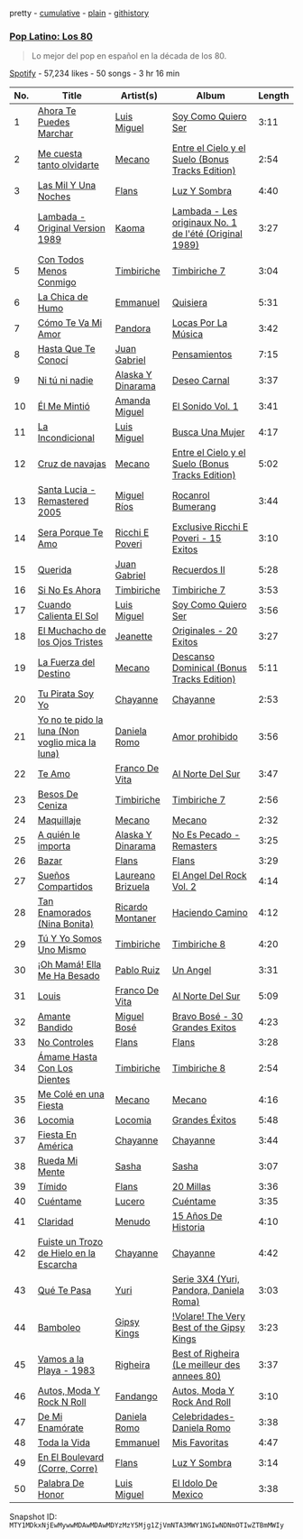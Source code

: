 pretty - [cumulative](/playlists/cumulative/37i9dQZF1DX64iuGKXnGvl.md) - [plain](/playlists/plain/37i9dQZF1DX64iuGKXnGvl) - [githistory](https://github.githistory.xyz/mackorone/spotify-playlist-archive/blob/main/playlists/plain/37i9dQZF1DX64iuGKXnGvl)

### [Pop Latino: Los 80](https://open.spotify.com/playlist/37i9dQZF1DX64iuGKXnGvl)

> Lo mejor del pop en español en la década de los 80.

[Spotify](https://open.spotify.com/user/spotify) - 57,234 likes - 50 songs - 3 hr 16 min

| No. | Title | Artist(s) | Album | Length |
|---|---|---|---|---|
| 1 | [Ahora Te Puedes Marchar](https://open.spotify.com/track/1uKjQoh8JZj9ryuYRhpd7E) | [Luis Miguel](https://open.spotify.com/artist/2nszmSgqreHSdJA3zWPyrW) | [Soy Como Quiero Ser](https://open.spotify.com/album/2dJCC5WZDKqQbXmUJeLe9Z) | 3:11 |
| 2 | [Me cuesta tanto olvidarte](https://open.spotify.com/track/1w2Nnj1HEUgoOglVRWfZj8) | [Mecano](https://open.spotify.com/artist/5BMgsAFg8rZQc3tqs5BB8G) | [Entre el Cielo y el Suelo \(Bonus Tracks Edition\)](https://open.spotify.com/album/1D4CJeC3gIhwipRwVKihjy) | 2:54 |
| 3 | [Las Mil Y Una Noches](https://open.spotify.com/track/0b53GyMOfBCt5L6bh0CH3f) | [Flans](https://open.spotify.com/artist/4zbqGb99bANxJBsvwRr2zT) | [Luz Y Sombra](https://open.spotify.com/album/57M2J9XUqv52BtTCJ5FifM) | 4:40 |
| 4 | [Lambada \- Original Version 1989](https://open.spotify.com/track/6xepovPqjvrkEw9Y5AMmTm) | [Kaoma](https://open.spotify.com/artist/1LsXqDdYVyONhrjAORENbu) | [Lambada \- Les originaux No\. 1 de l'été \(Original 1989\)](https://open.spotify.com/album/0Lku5Y0I5aGcRSgeo2mOJm) | 3:27 |
| 5 | [Con Todos Menos Conmigo](https://open.spotify.com/track/4d7N2lqEJMbQwVy1LCqhXv) | [Timbiriche](https://open.spotify.com/artist/1FbygZnWsyUjzjTGLhWVlO) | [Timbiriche 7](https://open.spotify.com/album/5srfo2XTGJPW9EAiky3TdM) | 3:04 |
| 6 | [La Chica de Humo](https://open.spotify.com/track/0GZ8UVlhn2tjHPpngzoLJk) | [Emmanuel](https://open.spotify.com/artist/2DmYtFBKcxb3ajwWWgA576) | [Quisiera](https://open.spotify.com/album/3v2sq3JspM5Kny8Hz6ElyH) | 5:31 |
| 7 | [Cómo Te Va Mi Amor](https://open.spotify.com/track/6Vy53iriyX8Vqx0V68Jzn2) | [Pandora](https://open.spotify.com/artist/44nb9BaqV2jVvxKCaXHwlP) | [Locas Por La Música](https://open.spotify.com/album/5skXUuGQ0Pg7H07k6NywN5) | 3:42 |
| 8 | [Hasta Que Te Conocí](https://open.spotify.com/track/6XLobzCdi98lFcxG3eGYNr) | [Juan Gabriel](https://open.spotify.com/artist/2MRBDr0crHWE5JwPceFncq) | [Pensamientos](https://open.spotify.com/album/48zTdk2DxqybNPEJfL6Mnl) | 7:15 |
| 9 | [Ni tú ni nadie](https://open.spotify.com/track/7LpS82vPDLgZAHWRtWBBRj) | [Alaska Y Dinarama](https://open.spotify.com/artist/2mDlFcPtgXtLF1gEshEInh) | [Deseo Carnal](https://open.spotify.com/album/0WCUpdYXsvpM8Bed8w4vQF) | 3:37 |
| 10 | [Él Me Mintió](https://open.spotify.com/track/6lZ2Qk3WcmrG4iDmaEqpvH) | [Amanda Miguel](https://open.spotify.com/artist/3v8mFhjLFa50QK8zDvAMYN) | [El Sonido Vol\. 1](https://open.spotify.com/album/4pikNCtnVpJMebAIS5tuYS) | 3:41 |
| 11 | [La Incondicional](https://open.spotify.com/track/6F9yAYUaNbUhdlQyt5uZ3b) | [Luis Miguel](https://open.spotify.com/artist/2nszmSgqreHSdJA3zWPyrW) | [Busca Una Mujer](https://open.spotify.com/album/6JSqwckfTYWbJj4R1fdOOo) | 4:17 |
| 12 | [Cruz de navajas](https://open.spotify.com/track/6VWWU8EFSS7Xx1TZ830Paz) | [Mecano](https://open.spotify.com/artist/5BMgsAFg8rZQc3tqs5BB8G) | [Entre el Cielo y el Suelo \(Bonus Tracks Edition\)](https://open.spotify.com/album/1D4CJeC3gIhwipRwVKihjy) | 5:02 |
| 13 | [Santa Lucia \- Remastered 2005](https://open.spotify.com/track/5bycn7SuJzYnxte0W54mNX) | [Miguel Ríos](https://open.spotify.com/artist/1dpnxi6xgoB2kaRYnnoatZ) | [Rocanrol Bumerang](https://open.spotify.com/album/1YIw799VStxgysT27cUGwp) | 3:44 |
| 14 | [Sera Porque Te Amo](https://open.spotify.com/track/04Xdk7F9HgyHBcAwO7KE3F) | [Ricchi E Poveri](https://open.spotify.com/artist/5BwOOeKayeMZXa5SSaiRxv) | [Exclusive Ricchi E Poveri \- 15 Exitos](https://open.spotify.com/album/3MfTllqbkiNWZuaxoenGhC) | 3:10 |
| 15 | [Querida](https://open.spotify.com/track/5ySxlyvySBhIEvoO2xx7uT) | [Juan Gabriel](https://open.spotify.com/artist/2MRBDr0crHWE5JwPceFncq) | [Recuerdos II](https://open.spotify.com/album/1xrQ48Vvnvm3SmAbnIukGt) | 5:28 |
| 16 | [Si No Es Ahora](https://open.spotify.com/track/1SugSbcbW78x4VAgixwiG0) | [Timbiriche](https://open.spotify.com/artist/1FbygZnWsyUjzjTGLhWVlO) | [Timbiriche 7](https://open.spotify.com/album/5srfo2XTGJPW9EAiky3TdM) | 3:53 |
| 17 | [Cuando Calienta El Sol](https://open.spotify.com/track/3hVaK0zn3sVWWY8TvN1Te5) | [Luis Miguel](https://open.spotify.com/artist/2nszmSgqreHSdJA3zWPyrW) | [Soy Como Quiero Ser](https://open.spotify.com/album/2dJCC5WZDKqQbXmUJeLe9Z) | 3:56 |
| 18 | [El Muchacho de los Ojos Tristes](https://open.spotify.com/track/41JBXtssxYuLMyiBwwlnY6) | [Jeanette](https://open.spotify.com/artist/2Asr5Otk5aKK272pK4ocG2) | [Originales \- 20 Exitos](https://open.spotify.com/album/5xaZwiFGYT273Zk40sen9o) | 3:27 |
| 19 | [La Fuerza del Destino](https://open.spotify.com/track/0fKqhLgg5CYEW2fLlhtWRj) | [Mecano](https://open.spotify.com/artist/5BMgsAFg8rZQc3tqs5BB8G) | [Descanso Dominical \(Bonus Tracks Edition\)](https://open.spotify.com/album/5E4nBdPPUynTOEOG7Lj4yA) | 5:11 |
| 20 | [Tu Pirata Soy Yo](https://open.spotify.com/track/2bHEObIToIMkdZRXsC04Kt) | [Chayanne](https://open.spotify.com/artist/1JbemQ1fPt2YmSLjAFhPBv) | [Chayanne](https://open.spotify.com/album/20LKBgzwk7zrSSn0N8ukFV) | 2:53 |
| 21 | [Yo no te pido la luna \(Non voglio mica la luna\)](https://open.spotify.com/track/09uE7kHv2ESkvtInKugpGM) | [Daniela Romo](https://open.spotify.com/artist/6gvh8pQI316iafbHiT7B3y) | [Amor prohibido](https://open.spotify.com/album/6rV8qvncvelhF14cffRfun) | 3:56 |
| 22 | [Te Amo](https://open.spotify.com/track/3vxsXUUU9jUJrGNP4APtj3) | [Franco De Vita](https://open.spotify.com/artist/4NEYQeEYBUjfaXgDQGvFvu) | [Al Norte Del Sur](https://open.spotify.com/album/6i3LZIVP1qEDdN6UM3zK3W) | 3:47 |
| 23 | [Besos De Ceniza](https://open.spotify.com/track/55DQStH29qHXa29EgJa7fb) | [Timbiriche](https://open.spotify.com/artist/1FbygZnWsyUjzjTGLhWVlO) | [Timbiriche 7](https://open.spotify.com/album/5srfo2XTGJPW9EAiky3TdM) | 2:56 |
| 24 | [Maquillaje](https://open.spotify.com/track/5OiU5DLjmMBF7ELAjIKxCZ) | [Mecano](https://open.spotify.com/artist/5BMgsAFg8rZQc3tqs5BB8G) | [Mecano](https://open.spotify.com/album/1OWPlRO2vf9QFXqw4uPy8D) | 2:32 |
| 25 | [A quién le importa](https://open.spotify.com/track/7Eb5AYiiGWItBNddlmxvnh) | [Alaska Y Dinarama](https://open.spotify.com/artist/2mDlFcPtgXtLF1gEshEInh) | [No Es Pecado \-Remasters](https://open.spotify.com/album/4WVr9fj0yFPIUbyb9tjOQh) | 3:25 |
| 26 | [Bazar](https://open.spotify.com/track/7CLxH03q65I3aktL79k4vE) | [Flans](https://open.spotify.com/artist/4zbqGb99bANxJBsvwRr2zT) | [Flans](https://open.spotify.com/album/1otqQgjwtYN6jQR61jaE4A) | 3:29 |
| 27 | [Sueños Compartidos](https://open.spotify.com/track/70ZDTO70VvcVBQB3ibtP3m) | [Laureano Brizuela](https://open.spotify.com/artist/5388C04OP0Fc6xqbvct7kv) | [El Angel Del Rock Vol\. 2](https://open.spotify.com/album/5ym9ffMyvW91QBixRrcS9x) | 4:14 |
| 28 | [Tan Enamorados \(Nina Bonita\)](https://open.spotify.com/track/5s1iyXPMky0HrAgVViB1L9) | [Ricardo Montaner](https://open.spotify.com/artist/4uoz4FUMvpeyGClFTTDBsD) | [Haciendo Camino](https://open.spotify.com/album/5bnl9ilE3a6GjeIJa662dz) | 4:12 |
| 29 | [Tú Y Yo Somos Uno Mismo](https://open.spotify.com/track/1K7bwHdwsTjt9YiNmiib0P) | [Timbiriche](https://open.spotify.com/artist/1FbygZnWsyUjzjTGLhWVlO) | [Timbiriche 8](https://open.spotify.com/album/5MlF6ZpIIpoNYY7S9SKKxU) | 4:20 |
| 30 | [¡Oh Mamá! Ella Me Ha Besado](https://open.spotify.com/track/5tQj4QVkWpb0EqfpVaOYBk) | [Pablo Ruiz](https://open.spotify.com/artist/5BLxach4cxTAK3Pg0Nu2r2) | [Un Angel](https://open.spotify.com/album/3KRX9wsF1xs0BaIQldrhp2) | 3:31 |
| 31 | [Louis](https://open.spotify.com/track/4yK3AVfdhq9SqCzuLJwYOW) | [Franco De Vita](https://open.spotify.com/artist/4NEYQeEYBUjfaXgDQGvFvu) | [Al Norte Del Sur](https://open.spotify.com/album/6i3LZIVP1qEDdN6UM3zK3W) | 5:09 |
| 32 | [Amante Bandido](https://open.spotify.com/track/1wJneaMg40pI9qxGXPxG9X) | [Miguel Bosé](https://open.spotify.com/artist/7mWCSSOYqm4E9mB7V4ot6S) | [Bravo Bosé \- 30 Grandes Exitos](https://open.spotify.com/album/2CGUVc0znuuZlW0pAAk4aS) | 4:23 |
| 33 | [No Controles](https://open.spotify.com/track/19guCNWcPMOzwRN44FmpDb) | [Flans](https://open.spotify.com/artist/4zbqGb99bANxJBsvwRr2zT) | [Flans](https://open.spotify.com/album/1otqQgjwtYN6jQR61jaE4A) | 3:28 |
| 34 | [Ámame Hasta Con Los Dientes](https://open.spotify.com/track/5DUwHccvudaVW3Fq6pQIvm) | [Timbiriche](https://open.spotify.com/artist/1FbygZnWsyUjzjTGLhWVlO) | [Timbiriche 8](https://open.spotify.com/album/5MlF6ZpIIpoNYY7S9SKKxU) | 2:54 |
| 35 | [Me Colé en una Fiesta](https://open.spotify.com/track/170mnGhvEfUmWMuwfhCKaU) | [Mecano](https://open.spotify.com/artist/5BMgsAFg8rZQc3tqs5BB8G) | [Mecano](https://open.spotify.com/album/1OWPlRO2vf9QFXqw4uPy8D) | 4:16 |
| 36 | [Locomia](https://open.spotify.com/track/08UjtrYy1Gnm6R9jW97Toi) | [Locomia](https://open.spotify.com/artist/1T8NnxA0fnU3TQ6aiTNNtw) | [Grandes Éxitos](https://open.spotify.com/album/0icRKYwFGNIZdLiwVnwFTY) | 5:48 |
| 37 | [Fiesta En América](https://open.spotify.com/track/5x6K9Bz1StBFAWTNMRAwmn) | [Chayanne](https://open.spotify.com/artist/1JbemQ1fPt2YmSLjAFhPBv) | [Chayanne](https://open.spotify.com/album/5aabwyD2EqwA17390Og3Ff) | 3:44 |
| 38 | [Rueda Mi Mente](https://open.spotify.com/track/6lqiIrjtFMYjYRCpHMJFzG) | [Sasha](https://open.spotify.com/artist/3cVANA4xg8pLvSvg943xCU) | [Sasha](https://open.spotify.com/album/30qYT3ZFG5YyodUxuEXcNh) | 3:07 |
| 39 | [Tímido](https://open.spotify.com/track/2m0rV14r7Idr8B8mVfSr6S) | [Flans](https://open.spotify.com/artist/4zbqGb99bANxJBsvwRr2zT) | [20 Millas](https://open.spotify.com/album/4XDOln6yWfqfuDN7TzLDqI) | 3:36 |
| 40 | [Cuéntame](https://open.spotify.com/track/1T1nYfU115UL2LhwTMyWr6) | [Lucero](https://open.spotify.com/artist/3SNKhPPfra7g7Crq1QA330) | [Cuéntame](https://open.spotify.com/album/7eGbFOJExPRkAsDQCeThFc) | 3:35 |
| 41 | [Claridad](https://open.spotify.com/track/2Rh8bcrw6tt8wrRM8NljN0) | [Menudo](https://open.spotify.com/artist/3Edq1eT7m7GX0PvHW7yEDF) | [15 Años De Historia](https://open.spotify.com/album/4b1Ou1qQJRq6SvS18o0Vyp) | 4:10 |
| 42 | [Fuiste un Trozo de Hielo en la Escarcha](https://open.spotify.com/track/5zKq55gTFV7MvS3f9T4Gqu) | [Chayanne](https://open.spotify.com/artist/1JbemQ1fPt2YmSLjAFhPBv) | [Chayanne](https://open.spotify.com/album/20LKBgzwk7zrSSn0N8ukFV) | 4:42 |
| 43 | [Qué Te Pasa](https://open.spotify.com/track/7nSgNsvgl5BtjDyysdlWEB) | [Yuri](https://open.spotify.com/artist/4OgNARLQSC4yy7Dsa5cqxx) | [Serie 3X4 \(Yuri, Pandora, Daniela Roma\)](https://open.spotify.com/album/5aA1T2eSRBpRDCGuzJWmoV) | 3:03 |
| 44 | [Bamboleo](https://open.spotify.com/track/4EveU9Zb50mjgi5avDNqlK) | [Gipsy Kings](https://open.spotify.com/artist/3jc496ljiyrS3ECrD7QiqL) | [!Volare! The Very Best of the Gipsy Kings](https://open.spotify.com/album/1I1PxMVe6EXx9I3BlhQ3id) | 3:23 |
| 45 | [Vamos a la Playa \- 1983](https://open.spotify.com/track/3iB7lzsBC7PdJLU9k2nttT) | [Righeira](https://open.spotify.com/artist/6hfVCgKTJbLM6M18e2z7OI) | [Best of Righeira \(Le meilleur des annees 80\)](https://open.spotify.com/album/1wch1bSItmAwqaJ1PhsSoB) | 3:37 |
| 46 | [Autos, Moda Y Rock N Roll](https://open.spotify.com/track/5JiRlyOGE2EYvzLyex6pdK) | [Fandango](https://open.spotify.com/artist/0K4nxvAJBnfObOL3vkJhc0) | [Autos, Moda Y Rock And Roll](https://open.spotify.com/album/2UfcQEVPb2iE5WhNaZu1Uo) | 3:10 |
| 47 | [De Mi Enamórate](https://open.spotify.com/track/7LHfwnID8ytzF5KsGr02MJ) | [Daniela Romo](https://open.spotify.com/artist/6gvh8pQI316iafbHiT7B3y) | [Celebridades\- Daniela Romo](https://open.spotify.com/album/13HtNoDUSIMopEbZl087rR) | 3:38 |
| 48 | [Toda la Vida](https://open.spotify.com/track/3bekxMTpuHXZXjvuGWtBx5) | [Emmanuel](https://open.spotify.com/artist/2DmYtFBKcxb3ajwWWgA576) | [Mis Favoritas](https://open.spotify.com/album/3y1nIDv3YFYPl0Z8ZdyQ9d) | 4:47 |
| 49 | [En El Boulevard \(Corre, Corre\)](https://open.spotify.com/track/6Uxus4vvORyWbkEdHxAYEj) | [Flans](https://open.spotify.com/artist/4zbqGb99bANxJBsvwRr2zT) | [Luz Y Sombra](https://open.spotify.com/album/57M2J9XUqv52BtTCJ5FifM) | 3:14 |
| 50 | [Palabra De Honor](https://open.spotify.com/track/0LSEkDVm6fvO5Cyi5OVofE) | [Luis Miguel](https://open.spotify.com/artist/2nszmSgqreHSdJA3zWPyrW) | [El Idolo De Mexico](https://open.spotify.com/album/28KtwGLD5soKpzJyP1tGUo) | 3:38 |

Snapshot ID: `MTY1MDkxNjEwMywwMDAwMDAwMDYzMzY5Mjg1ZjVmNTA3MWY1NGIwNDNmOTIwZTBmMWIy`
